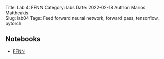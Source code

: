 Title: Lab 4: FFNN
Category: labs
Date: 2022-02-18
Author: Marios Mattheakis    
Slug: lab04
Tags: Feed forward neural network, forward pass, tensorflow, pytorch 

## Notebooks
- [FFNN]({filename}notebook/cs109b_lab4.ipynb)
